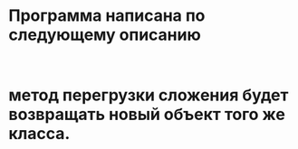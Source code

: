 
<h1>Программа написана по следующему описанию<h1><br> метод перегрузки сложения будет возвращать новый объект того же класса.